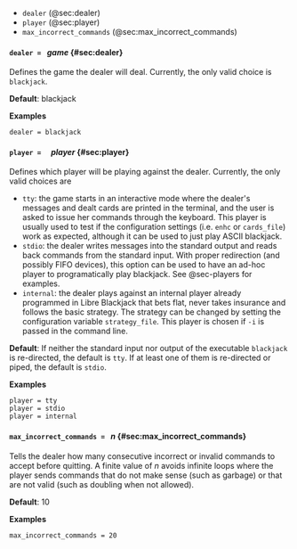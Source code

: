 
* `dealer` (@sec:dealer)
* `player` (@sec:player)
* `max_incorrect_commands` (@sec:max_incorrect_commands)


#### `dealer = ` *game* {#sec:dealer}

Defines the game the dealer will deal.
Currently, the only valid choice is `blackjack`.

**Default**:
blackjack

**Examples**

~~~
dealer = blackjack
~~~

#### `player =  ` *player* {#sec:player}

Defines which player will be playing against the dealer.
Currently, the only valid choices are

 * `tty`: the game starts in an interactive mode where the dealer's messages and dealt cards
are printed in the terminal, and the user is asked to issue her commands through the keyboard.
This player is usually used to test if the configuration settings (i.e. `enhc` or `cards_file`)
work as expected, although it can be used to just play ASCII blackjack.
 * `stdio`: the dealer writes messages into the standard output and reads
back commands from the standard input. With proper redirection (and possibly FIFO devices), this
option can be used to have an ad-hoc player to programatically play blackjack.
See @sec-players for examples.
 * `internal`: the dealer plays against an internal player already programmed in
Libre Blackjack that bets flat, never takes insurance and follows the basic strategy. 
The strategy can be changed by setting the configuration variable `strategy_file`.
This player is chosen if `-i` is passed in the command line.

**Default**:
If neither the standard input nor output of the executable `blackjack` is re-directed, the default is `tty`.
If at least one of them is re-directed or piped, the default is `stdio`.

**Examples**

~~~
player = tty
player = stdio
player = internal
~~~

#### `max_incorrect_commands = ` $n$ {#sec:max_incorrect_commands}

Tells the dealer how many consecutive incorrect or invalid commands to accept before quitting.
A finite value of $n$ avoids infinite loops where the player sends commands
that do not make sense (such as garbage) or that are not valid (such as doubling when not allowed).

**Default**:
10

**Examples**

~~~
max_incorrect_commands = 20
~~~


